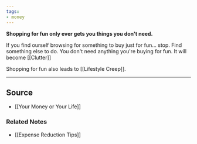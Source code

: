 ```yaml
---
tags:
- money
---
```

**Shopping for fun only ever gets you things you don't need.**

If you find ourself browsing for something to buy just for fun... stop. Find something else to do. You don't need anything you're buying for fun. It will become [[Clutter]] 

Shopping for fun also leads to [[Lifestyle Creep]].

---

## Source
- [[Your Money or Your Life]]

### Related Notes
- [[Expense Reduction Tips]]